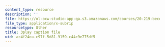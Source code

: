 ```yaml
---
content_type: resource
description: ''
file: https://ol-ocw-studio-app-qa.s3.amazonaws.com/courses/20-219-becoming-the-next-bill-nye-writing-and-hosting-the-educational-show-january-iap-2015/ac4f24eac97f5d819159c44c9e775df5_VBgVRviSKek.vtt
file_type: application/x-subrip
resourcetype: Other
title: 3play caption file
uid: ac4f24ea-c97f-5d81-9159-c44c9e775df5
---
```

